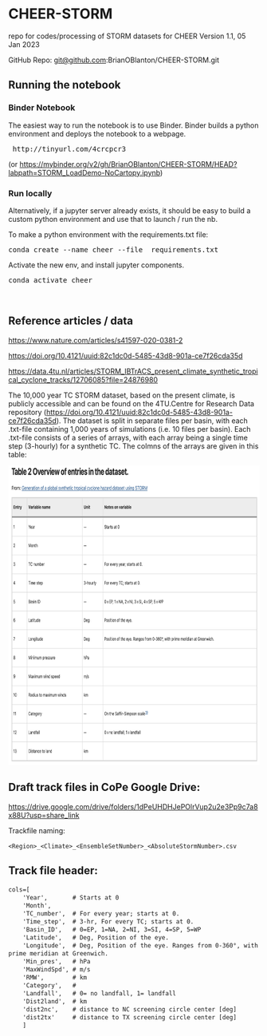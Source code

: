 # CHEER-STORM
repo for codes/processing of STORM datasets for CHEER
Version 1.1, 05 Jan 2023

GitHub Repo: git@github.com:BrianOBlanton/CHEER-STORM.git

## Running the notebook

### Binder Notebook

The easiest way to run the notebook is to use Binder.  Binder builds a python environment and deploys the notebook to a webpage. 

<pre>
 http://tinyurl.com/4crcpcr3
</pre>

(or  https://mybinder.org/v2/gh/BrianOBlanton/CHEER-STORM/HEAD?labpath=STORM_LoadDemo-NoCartopy.ipynb)

### Run locally
Alternatively, if a jupyter server already exists, it should be easy to build a custom python environment and use that to launch / run the nb. 

To make a python environment with the requirements.txt file:  

<pre>
conda create --name cheer --file  requirements.txt
</pre>

Activate the new env, and install jupyter components. 

<pre>
conda activate cheer


</pre>


## Reference articles / data
https://www.nature.com/articles/s41597-020-0381-2

https://doi.org/10.4121/uuid:82c1dc0d-5485-43d8-901a-ce7f26cda35d

https://data.4tu.nl/articles/STORM_IBTrACS_present_climate_synthetic_tropical_cyclone_tracks/12706085?file=24876980

The 10,000 year TC STORM dataset, based on the present climate, is publicly accessible and can be found on the 4TU.Centre for Research Data repository (https://doi.org/10.4121/uuid:82c1dc0d-5485-43d8-901a-ce7f26cda35d). The dataset is split in separate files per basin, with each .txt-file containing 1,000 years of simulations (i.e. 10 files per basin). Each .txt-file consists of a series of arrays, with each array being a single time step (3-hourly) for a synthetic TC. The colmns of the arrays are given in this table:

<img src="static/Table2.png" width=600 height=600 />

## Draft track files in CoPe Google Drive: 

https://drive.google.com/drive/folders/1dPeUHDHJePOlrVup2u2e3Pp9c7a8x88U?usp=share_link

Trackfile naming: 
```
<Region>_<Climate>_<EnsembleSetNumber>_<AbsoluteStormNumber>.csv
```

## Track file header: 
```
cols=[
    'Year',       # Starts at 0
    'Month', 
    'TC_number',  # For every year; starts at 0.
    'Time_step',  # 3-hr, For every TC; starts at 0.
    'Basin_ID',   # 0=EP, 1=NA, 2=NI, 3=SI, 4=SP, 5=WP
    'Latitude',   # Deg, Position of the eye.
    'Longitude',  # Deg, Position of the eye. Ranges from 0-360°, with prime meridian at Greenwich.
    'Min_pres',   # hPa
    'MaxWindSpd', # m/s
    'RMW',        # km
    'Category',   #
    'Landfall',   # 0= no landfall, 1= landfall
    'Dist2land',  # km
    'dist2nc',    # distance to NC screening circle center [deg]
    'dist2tx'     # distance to TX screening circle center [deg]
    ]
```

